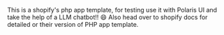This is a shopify's php app template, for testing use it with Polaris UI and take the help of a LLM chatbot!! 😄
Also head over to shopify docs for detailed or their version of PHP app template.
